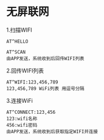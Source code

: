 # 无屏联网
 1.扫描WIFI

    AT^HELLO

    AT^SCAN
    由APP发送，系统收到后回传WIFI列表
    
 2.回传WIFI列表
    
    AT^WIFI:123,456,789
    123,456,789 WiFi列表 用逗号分隔
 
 3.连接WiFi
 
    AT^CONNECT:123,456
    123:wifi名称
    456:wifi密码
    由APP发送，系统收到后获取指定WIFI并连接
 